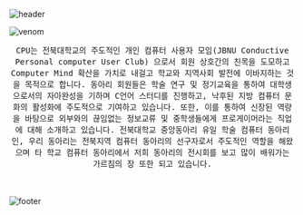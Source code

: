 
![header](https://capsule-render.vercel.app/api?type=waving&color=457D58&text=JEONGMIN&height=200&fontSize=90&fontColor=ffffff)

![venom](https://capsule-render.vercel.app/api?type=venom&height=200&text=JBNU%20CPU&fontSize=70&color=0:457D58,100:588beb&stroke=457D58)

<p align="center">
  <samp> CPU는 전북대학교의 주도적인 개인 컴퓨터 사용자 모임(JBNU Conductive Personal computer User Club) 으로서 회원 상호간의 친목을 도모하고 Computer Mind 확산을 가치로 내걸고 학교와 지역사회 발전에 이바지하는 것을 목적으로 합니다. 동아리 회원들은 학술 연구 및 정기교육을 통하여 대학생으로서의 자아완성을 기하며 C언어 스터디를 진행하고, 낙후된 지방 컴퓨터 문화의 활성화에 주도적으로 기여하고 있습니다. 또한, 이를 통하여 신장된 역량을 바탕으로 외부와의 끊임없는 정보교류 및 중학생들에게 프로게이머라는 직업에 대해 소개하고 있습니다. 전북대학교 중앙동아리 유일 학술 컴퓨터 동아리인, 우리 동아리는 전북지역 컴퓨터 동아리의 선구자로서 주도적인 역할을 해왔으며 타 학교 컴퓨터 동아리에서 저희 동아리의 전시회를 보고 많이 배워가는 가르침의 장 또한 되고 있습니다.
  </samp>
<br/>
<br/>  
<br/>  


![footer](https://capsule-render.vercel.app/api?section=footer&type=waving&color=457D58)
